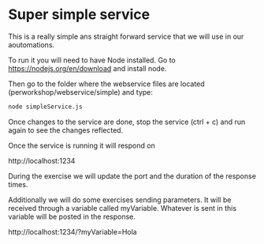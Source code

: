 # Super simple service

This is a really simple ans straight forward service that we will use in our aoutomations.

To run it you will need to have Node installed.
Go to https://nodejs.org/en/download and install node.

Then go to the folder where the webservice files are located (perworkshop/webservice/simple) and type:
```bash
node simpleService.js
```

Once changes to the service are done, stop the service (ctrl + c) and run again to see the changes reflected.

Once the service is running it will respond on

http://localhost:1234

During the exercise we will update the port and the duration of the response times.

Additionally we will do some exercises sending parameters.
It will be received through a variable called myVariable. Whatever is sent in this variable will be posted in the response.

http://localhost:1234/?myVariable=Hola
